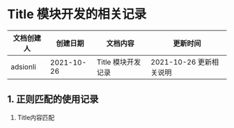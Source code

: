 # Title 模块开发的相关记录
| 文档创建人   | 创建日期   | 文档内容       | 更新时间 |
| -------- | ---------- | -------------- | ------------ |
| adsionli | 2021-10-26 | Title 模块开发记录  | 2021-10-26 更新相关说明     |

## 1. 正则匹配的使用记录
1. Title内容匹配
